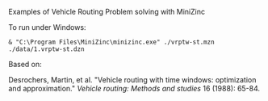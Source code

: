 Examples of Vehicle Routing Problem solving with MiniZinc

To run under Windows:

```
& "C:\Program Files\MiniZinc\minizinc.exe" ./vrptw-st.mzn ./data/1.vrptw-st.dzn
```

Based on:

Desrochers, Martin, et al. "Vehicle routing with time windows: optimization and approximation." _Vehicle routing: Methods and studies_ 16 (1988): 65-84.
